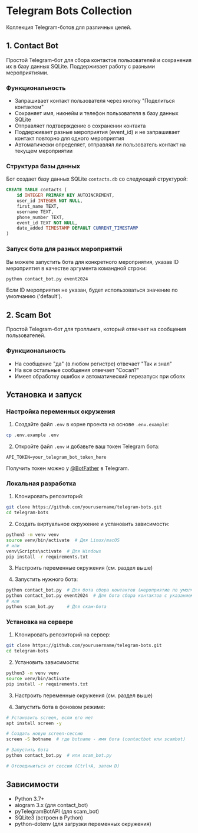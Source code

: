 # Telegram Bots Collection

Коллекция Telegram-ботов для различных целей.

## 1. Contact Bot

Простой Telegram-бот для сбора контактов пользователей и сохранения их в базу данных SQLite. Поддерживает работу с разными мероприятиями.

### Функциональность

- Запрашивает контакт пользователя через кнопку "Поделиться контактом"
- Сохраняет имя, никнейм и телефон пользователя в базу данных SQLite
- Отправляет подтверждение о сохранении контакта
- Поддерживает разные мероприятия (event_id) и не запрашивает контакт повторно для одного мероприятия
- Автоматически определяет, отправлял ли пользователь контакт на текущем мероприятии

### Структура базы данных

Бот создает базу данных SQLite `contacts.db` со следующей структурой:

```sql
CREATE TABLE contacts (
    id INTEGER PRIMARY KEY AUTOINCREMENT,
    user_id INTEGER NOT NULL,
    first_name TEXT,
    username TEXT,
    phone_number TEXT,
    event_id TEXT NOT NULL,
    date_added TIMESTAMP DEFAULT CURRENT_TIMESTAMP
)
```

### Запуск бота для разных мероприятий

Вы можете запустить бота для конкретного мероприятия, указав ID мероприятия в качестве аргумента командной строки:

```bash
python contact_bot.py event2024
```

Если ID мероприятия не указан, будет использоваться значение по умолчанию ('default').

## 2. Scam Bot

Простой Telegram-бот для троллинга, который отвечает на сообщения пользователей.

### Функциональность

- На сообщение "да" (в любом регистре) отвечает "Так и знал"
- На все остальные сообщения отвечает "Сосал?"
- Имеет обработку ошибок и автоматический перезапуск при сбоях

## Установка и запуск

### Настройка переменных окружения

1. Создайте файл `.env` в корне проекта на основе `.env.example`:
```bash
cp .env.example .env
```

2. Откройте файл `.env` и добавьте ваш токен Telegram бота:
```
API_TOKEN=your_telegram_bot_token_here
```

Получить токен можно у [@BotFather](https://t.me/BotFather) в Telegram.

### Локальная разработка

1. Клонировать репозиторий:
```bash
git clone https://github.com/yourusername/telegram-bots.git
cd telegram-bots
```

2. Создать виртуальное окружение и установить зависимости:
```bash
python3 -m venv venv
source venv/bin/activate  # Для Linux/macOS
# или
venv\Scripts\activate  # Для Windows
pip install -r requirements.txt
```

3. Настроить переменные окружения (см. раздел выше)

4. Запустить нужного бота:
```bash
python contact_bot.py  # Для бота сбора контактов (мероприятие по умолчанию)
python contact_bot.py event2024  # Для бота сбора контактов с указанием ID мероприятия
# или
python scam_bot.py     # Для скам-бота
```

### Установка на сервере

1. Клонировать репозиторий на сервер:
```bash
git clone https://github.com/yourusername/telegram-bots.git
cd telegram-bots
```

2. Установить зависимости:
```bash
python3 -m venv venv
source venv/bin/activate
pip install -r requirements.txt
```

3. Настроить переменные окружения (см. раздел выше)

4. Запустить бота в фоновом режиме:
```bash
# Установить screen, если его нет
apt install screen -y

# Создать новую screen-сессию
screen -S botname  # где botname - имя бота (contactbot или scambot)

# Запустить бота
python contact_bot.py  # или scam_bot.py

# Отсоединиться от сессии (Ctrl+A, затем D)
```

## Зависимости

- Python 3.7+
- aiogram 3.x (для contact_bot)
- pyTelegramBotAPI (для scam_bot)
- SQLite3 (встроен в Python)
- python-dotenv (для загрузки переменных окружения)